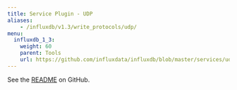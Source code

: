 ```yaml
---
title: Service Plugin - UDP
aliases:
    - /influxdb/v1.3/write_protocols/udp/
menu:
  influxdb_1_3:
    weight: 60
    parent: Tools
    url: https://github.com/influxdata/influxdb/blob/master/services/udp/README.md
---
```


See the [README](https://github.com/influxdata/influxdb/blob/master/services/udp/README.md) on GitHub.
